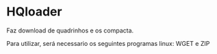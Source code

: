 # HQloader
Faz download de quadrinhos e os compacta.

Para utilizar, será necessario os seguintes programas linux: WGET e ZIP
